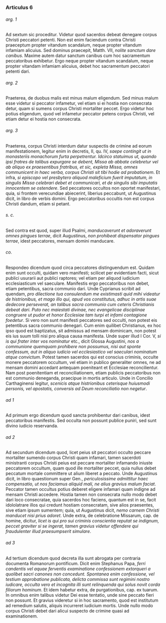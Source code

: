 ### Articulus 6

###### arg. 1
Ad sextum sic proceditur. Videtur quod sacerdos debeat denegare corpus Christi peccatori petenti. Non est enim faciendum contra Christi praeceptum propter vitandum scandalum, neque propter vitandum infamiam alicuius. Sed dominus praecepit, Matth. VII, *nolite sanctum dare canibus*. Maxime autem datur sanctum canibus cum hoc sacramentum peccatoribus exhibetur. Ergo neque propter vitandum scandalum, neque propter vitandam infamiam alicuius, debet hoc sacramentum peccatori petenti dari.

###### arg. 2
Praeterea, de duobus malis est minus malum eligendum. Sed minus malum esse videtur si peccator infametur, vel etiam si ei hostia non consecrata detur, quam si sumens corpus Christi mortaliter peccet. Ergo videtur hoc potius eligendum, quod vel infametur peccator petens corpus Christi, vel etiam detur ei hostia non consecrata.

###### arg. 3
Praeterea, corpus Christi interdum datur suspectis de crimine ad eorum manifestationem, legitur enim in decretis, II, qu. IV, *saepe contingit ut in monasteriis monachorum furta perpetrentur. Idcirco statuimus ut, quando ipsi fratres de talibus expurgare se debent, Missa ab abbate celebretur vel ab aliquo ex praesentibus fratribus, et sic, expleta Missa, omnes communicent in haec verba, corpus Christi sit tibi hodie ad probationem*. Et infra, *si episcopo vel presbytero aliquod maleficium fuerit imputatum, in singulis Missa celebrari debet et communicari, et de singulis sibi imputatis innocentem se ostendere*. Sed peccatores occultos non oportet manifestari, quia, si frontem verecundiae abiecerint, liberius peccabunt, ut Augustinus dicit, in libro de verbis domini. Ergo peccatoribus occultis non est corpus Christi dandum, etiam si petant.

###### s. c.
Sed contra est quod, super illud Psalmi, *manducaverunt et adoraverunt omnes pingues terrae*, dicit Augustinus, *non prohibeat dispensator pingues terrae*, idest peccatores, mensam domini manducare.

###### co.
Respondeo dicendum quod circa peccatores distinguendum est. Quidam enim sunt occulti, quidam vero manifesti; scilicet per evidentiam facti, sicut publici usurarii aut publici raptores; vel etiam per aliquod iudicium ecclesiasticum vel saeculare. Manifestis ergo peccatoribus non debet, etiam petentibus, sacra communio dari. Unde Cyprianus scribit ad quendam, *pro dilectione tua consulendum me existimasti quid mihi videatur de histrionibus, et mago illo qui, apud vos constitutus, adhuc in artis suae dedecore perseverat, an talibus sacra communio cum ceteris Christianis debeat dari. Puto nec maiestati divinae, nec evangelicae disciplinae congruere ut pudor et honor Ecclesiae tam turpi et infami contagione foedetur*. Si vero non sunt manifesti peccatores sed occulti, non potest eis petentibus sacra communio denegari. Cum enim quilibet Christianus, ex hoc ipso quod est baptizatus, sit admissus ad mensam dominicam, non potest eis ius suum tolli nisi pro aliqua causa manifesta. Unde super illud I Cor. V, *si is qui frater inter vos nominatur* etc., dicit Glossa Augustini, *nos a communione quemquam prohibere non possumus, nisi aut sponte confessum, aut in aliquo iudicio vel ecclesiastico vel saeculari nominatum atque convictum*. Potest tamen sacerdos qui est conscius criminis, occulte monere peccatorem occultum, vel etiam in publico generaliter omnes, ne ad mensam domini accedant antequam poeniteant et Ecclesiae reconcilientur. Nam post poenitentiam et reconciliationem, etiam publicis peccatoribus non est communio deneganda, praecipue in mortis articulo. Unde in Concilio Carthaginensi legitur, *scenicis atque histrionibus ceterisque huiusmodi personis, vel apostatis, conversis ad Deum reconciliatio non negetur*.

###### ad 1
Ad primum ergo dicendum quod sancta prohibentur dari canibus, idest peccatoribus manifestis. Sed occulta non possunt publice puniri, sed sunt divino iudicio reservanda.

###### ad 2
Ad secundum dicendum quod, licet peius sit peccatori occulto peccare mortaliter sumendo corpus Christi quam infamari, tamen sacerdoti ministranti corpus Christi peius est peccare mortaliter infamando iniuste peccatorem occultum, quam quod ille mortaliter peccet, quia nullus debet peccatum mortale committere ut alium liberet a peccato. Unde Augustinus dicit, in libro quaestionum super Gen., *periculosissime admittitur haec compensatio, ut nos faciamus aliquid mali, ne alius gravius malum faciat*. Peccator tamen occultus potius deberet eligere infamari quam indigne ad mensam Christi accedere. Hostia tamen non consecrata nullo modo debet dari loco consecratae, quia sacerdos hoc faciens, quantum est in se, facit idololatrare illos qui credunt hostiam consecratam, sive alios praesentes, sive etiam ipsum sumentem; quia, ut Augustinus dicit, *nemo carnem Christi manducet nisi prius adoret*. Unde extra, de celebratione Missarum, cap. de homine, dicitur, *licet is qui pro sui criminis conscientia reputat se indignum, peccet graviter si se ingerat, tamen gravius videtur offendere qui fraudulenter illud praesumpserit simulare*.

###### ad 3
Ad tertium dicendum quod decreta illa sunt abrogata per contraria documenta Romanorum pontificum. Dicit enim Stephanus Papa, *ferri candentis vel aquae ferventis examinatione confessionem extorqueri a quolibet sacri canones non concedunt. Spontanea enim confessione, vel testium approbatione publicata, delicta commissa sunt regimini nostro iudicare, occulta vero et incognita illi sunt relinquenda qui solus novit corda filiorum hominum*. Et idem habetur extra, de purgationibus, cap. ex tuarum. In omnibus enim talibus videtur Dei esse tentatio, unde sine peccato fieri non possunt. Et gravius videretur si in hoc sacramento, quod est institutum ad remedium salutis, aliquis incurreret iudicium mortis. Unde nullo modo corpus Christi debet dari alicui suspecto de crimine quasi ad examinationem.

